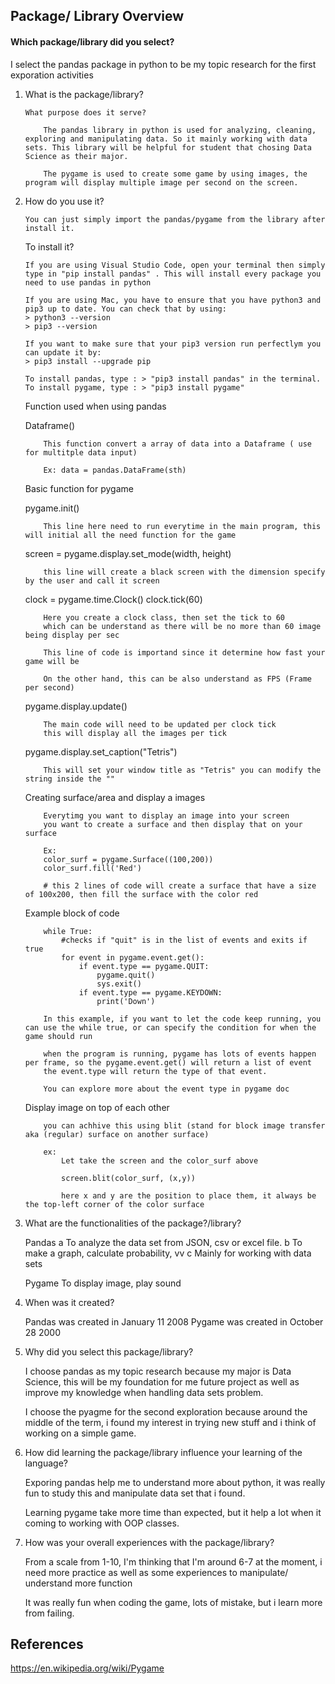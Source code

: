 ## Package/ Library Overview
#### Which package/library did you select?
I select the pandas package in python to be my topic research for the first exporation activities

1.  What is the package/library?

        What purpose does it serve?

            The pandas library in python is used for analyzing, cleaning, exploring and manipulating data. So it mainly working with data sets. This library will be helpful for student that chosing Data Science as their major.

            The pygame is used to create some game by using images, the program will display multiple image per second on the screen. 

2.  How do you use it?

        You can just simply import the pandas/pygame from the library after install it.

    To install it?

        If you are using Visual Studio Code, open your terminal then simply type in "pip install pandas" . This will install every package you need to use pandas in python

        If you are using Mac, you have to ensure that you have python3 and pip3 up to date. You can check that by using:
        > python3 --version
        > pip3 --version

        If you want to make sure that your pip3 version run perfectlym you can update it by:
        > pip3 install --upgrade pip
    
        To install pandas, type : > "pip3 install pandas" in the terminal. 
        To install pygame, type : > "pip3 install pygame"
    
    Function used when using pandas

    Dataframe()

            This function convert a array of data into a Dataframe ( use for multitple data input)

            Ex: data = pandas.DataFrame(sth)

    Basic function for pygame

    pygame.init()

            This line here need to run everytime in the main program, this will initial all the need function for the game

    screen = pygame.display.set_mode(width, height) 

            this line will create a black screen with the dimension specify by the user and call it screen
    
    clock = pygame.time.Clock()
    clock.tick(60)

            Here you create a clock class, then set the tick to 60
            which can be understand as there will be no more than 60 image being display per sec 

            This line of code is importand since it determine how fast your game will be

            On the other hand, this can be also understand as FPS (Frame per second)

    pygame.display.update()

            The main code will need to be updated per clock tick
            this will display all the images per tick

    pygame.display.set_caption("Tetris")

            This will set your window title as "Tetris" you can modify the string inside the ""


    Creating surface/area and display a images

            Everytimg you want to display an image into your screen 
            you want to create a surface and then display that on your surface

            Ex:
            color_surf = pygame.Surface((100,200))
            color_surf.fill('Red')

            # this 2 lines of code will create a surface that have a size of 100x200, then fill the surface with the color red

        
    Example block of code

            while True:
                #checks if "quit" is in the list of events and exits if true
                for event in pygame.event.get():
                    if event.type == pygame.QUIT:
                        pygame.quit()
                        sys.exit()
                    if event.type == pygame.KEYDOWN:
                        print('Down')

            In this example, if you want to let the code keep running, you can use the while true, or can specify the condition for when the game should run

            when the program is running, pygame has lots of events happen per frame, so the pygame.event.get() will return a list of event
            the event.type will return the type of that event.

            You can explore more about the event type in pygame doc

    Display image on top of each other

            you can achhive this using blit (stand for block image transfer aka (regular) surface on another surface)

            ex:
                Let take the screen and the color_surf above

                screen.blit(color_surf, (x,y))

                here x and y are the position to place them, it always be the top-left corner of the color surface


        
        
3.  What are the functionalities of the package?/library?

    Pandas
    a  To analyze the data set from JSON, csv or excel file. 
    b  To make a graph, calculate probability, vv
    c  Mainly for working with data sets

    Pygame
    To display image, play sound 

4.  When was it created?

    Pandas was created in January 11 2008
    Pygame was created in October 28 2000

5.  Why did you select this package/library?

    I choose pandas as my topic research because my major is Data Science, this will be my foundation for me future project as well as improve my knowledge when handling data sets problem.

    I choose the pyagme for the second exploration because around the middle of the term, i found my interest in trying new stuff and i think of working on a simple game.

6.  How did learning the package/library influence your learning of the language?

    Exporing pandas help me to understand more about python, it was really fun to study this and manipulate data set that i found.

    Learning pygame take more time than expected, but it help a lot when it coming to working with OOP classes.


7.  How was your overall experiences with the package/library?

    From a scale from 1-10, I'm thinking that I'm around 6-7 at the moment, i need more practice as well as some experiences to manipulate/ understand more function

    It was really fun when coding the game, lots of mistake, but i learn more from failing. 

## References
https://en.wikipedia.org/wiki/Pygame

